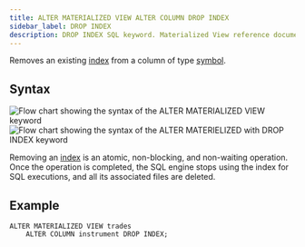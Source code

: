 ```yaml
---
title: ALTER MATERIALIZED VIEW ALTER COLUMN DROP INDEX
sidebar_label: DROP INDEX
description: DROP INDEX SQL keyword. Materialized View reference documentation.
---
```


Removes an existing [index](/docs/concept/indexes/) from a column of type [symbol](/docs/concept/symbol/).


## Syntax
![Flow chart showing the syntax of the ALTER MATERIALIZED VIEW keyword](/images/docs/diagrams/alterMatView.svg)
![Flow chart showing the syntax of the ALTER MATERIELIZED with DROP INDEX keyword](/images/docs/diagrams/dropIndex.svg)

Removing an [index](/docs/concept/indexes/) is an atomic, non-blocking, and non-waiting operation. Once
the operation is completed, the SQL engine stops using the index for SQL
executions, and all its associated files are deleted.


## Example

```questdb-sql title="Removing an index from a materialized view"
ALTER MATERIALIZED VIEW trades
    ALTER COLUMN instrument DROP INDEX;
```
